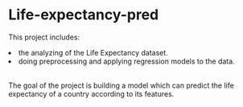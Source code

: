 # Life-expectancy-pred

This project includes:
 <li>the analyzing of the Life Expectancy dataset.</li> 
 <li>doing preprocessing and applying regression models to the data.</li>
 
 <br>
 
 The goal of the project is building a model which can predict the life expectancy of a country according to its features.
